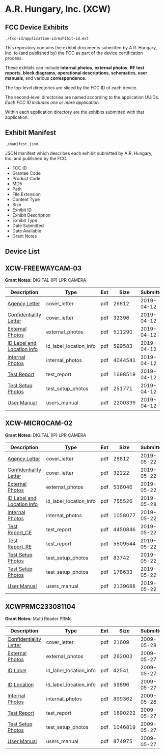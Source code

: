 # A.R. Hungary, Inc. (XCW)
## FCC Device Exhibits

```
./fcc-id/application-id/exhibit-id.ext
```

This repository contains the exhibit documents submitted by A.R. Hungary, Inc. to (and published by) the FCC as part of the device certification process.

These exhibits can include **internal photos**, **external photos**, **RF test reports**, **block diagrams**, **operational descriptions**, **schematics**, **user manuals**, and various **correspondence**.

The top-level directories are sliced by the FCC ID of each device.

The second-level directories are named according to the application UUIDs. *Each FCC ID includes one or more application.*

Within each application directory are the exhibits submitted with that application. 

## Exhibit Manifest

```
./manifest.json
```

JSON manifest which describes each exhibit submitted by A.R. Hungary, Inc. and published by the FCC.

- FCC ID
- Grantee Code
- Product Code
- MD5
- Path
- File Extension
- Content Type
- Size
- Exhibit ID
- Exhibit Description
- Exhibit Type
- Date Submitted
- Date Available
- Grant Notes

## Device List
## XCW-FREEWAYCAM-03
**Grant Notes:** DIGITAL (IP) LPR CAMERA

| Description | Type | Ext | Size | Submitted | Available |
| ----------- | ---- | --- | ---- | --------- | --------- |
| [Agency Letter](XCW-FREEWAYCAM-03/3983256198a617f2e83b8097f4d4c8b3/4237147.pdf) | cover_letter | pdf | 26812 | 2019-04-12 | 2019-04-16 |
| [Confidentiality Letter](XCW-FREEWAYCAM-03/3983256198a617f2e83b8097f4d4c8b3/4237148.pdf) | cover_letter | pdf | 32396 | 2019-04-12 | 2019-04-16 |
| [External Photos](XCW-FREEWAYCAM-03/3983256198a617f2e83b8097f4d4c8b3/4237168.pdf) | external_photos | pdf | 511290 | 2019-04-12 | 2019-10-10 |
| [ID Label and Location Info](XCW-FREEWAYCAM-03/3983256198a617f2e83b8097f4d4c8b3/4237149.pdf) | id_label_location_info | pdf | 599583 | 2019-04-12 | 2019-04-16 |
| [Internal Photos](XCW-FREEWAYCAM-03/3983256198a617f2e83b8097f4d4c8b3/4237169.pdf) | internal_photos | pdf | 4044541 | 2019-04-12 | 2019-10-10 |
| [Test Report](XCW-FREEWAYCAM-03/3983256198a617f2e83b8097f4d4c8b3/4237172.pdf) | test_report | pdf | 1698519 | 2019-04-12 | 2019-04-16 |
| [Test Setup Photos](XCW-FREEWAYCAM-03/3983256198a617f2e83b8097f4d4c8b3/4237170.pdf) | test_setup_photos | pdf | 251771 | 2019-04-12 | 2019-10-10 |
| [User Manual](XCW-FREEWAYCAM-03/3983256198a617f2e83b8097f4d4c8b3/4237171.pdf) | users_manual | pdf | 2200339 | 2019-04-12 | 2019-10-10 |
## XCW-MICROCAM-02
**Grant Notes:** DIGITAL (IP) LPR CAMERA

| Description | Type | Ext | Size | Submitted | Available |
| ----------- | ---- | --- | ---- | --------- | --------- |
| [Agency Letter](XCW-MICROCAM-02/fb82bf3df8bea91a36951ed22a35914c/4237147.pdf) | cover_letter | pdf | 26812 | 2019-05-22 | 2019-05-28 |
| [Confidentiality Letter](XCW-MICROCAM-02/fb82bf3df8bea91a36951ed22a35914c/4289580.pdf) | cover_letter | pdf | 32222 | 2019-05-22 | 2019-05-28 |
| [External Photos](XCW-MICROCAM-02/fb82bf3df8bea91a36951ed22a35914c/4289582.pdf) | external_photos | pdf | 536046 | 2019-05-22 | 2019-11-19 |
| [ID Label and Location Info](XCW-MICROCAM-02/fb82bf3df8bea91a36951ed22a35914c/4297337.pdf) | id_label_location_info | pdf | 755526 | 2019-05-28 | 2019-05-28 |
| [Internal Photos](XCW-MICROCAM-02/fb82bf3df8bea91a36951ed22a35914c/4289583.pdf) | internal_photos | pdf | 1058077 | 2019-05-22 | 2019-11-19 |
| [Test Report_CE](XCW-MICROCAM-02/fb82bf3df8bea91a36951ed22a35914c/4289588.pdf) | test_report | pdf | 4450846 | 2019-05-22 | 2019-05-28 |
| [Test Report_RE](XCW-MICROCAM-02/fb82bf3df8bea91a36951ed22a35914c/4289589.pdf) | test_report | pdf | 5509544 | 2019-05-22 | 2019-05-28 |
| [Test Setup Photos](XCW-MICROCAM-02/fb82bf3df8bea91a36951ed22a35914c/4289584.pdf) | test_setup_photos | pdf | 83742 | 2019-05-22 | 2019-11-19 |
| [Test Setup Photos](XCW-MICROCAM-02/fb82bf3df8bea91a36951ed22a35914c/4289585.pdf) | test_setup_photos | pdf | 178633 | 2019-05-22 | 2019-11-19 |
| [User Manual](XCW-MICROCAM-02/fb82bf3df8bea91a36951ed22a35914c/4289586.pdf) | users_manual | pdf | 2139688 | 2019-05-22 | 2019-11-19 |
## XCWPRMC233081104
**Grant Notes:** Multi Reader PRMc

| Description | Type | Ext | Size | Submitted | Available |
| ----------- | ---- | --- | ---- | --------- | --------- |
| [Confidentiality Letter](XCWPRMC233081104/3da679f84e4c1d16998ce67b8f785dc6/1116257.pdf) | cover_letter | pdf | 21609 | 2009-05-28 | 2009-05-28 |
| [External Photos](XCWPRMC233081104/3da679f84e4c1d16998ce67b8f785dc6/1116249.pdf) | external_photos | pdf | 262003 | 2009-05-27 | 2009-05-28 |
| [ID Label](XCWPRMC233081104/3da679f84e4c1d16998ce67b8f785dc6/1116250.pdf) | id_label_location_info | pdf | 42541 | 2009-05-27 | 2009-05-28 |
| [ID Location](XCWPRMC233081104/3da679f84e4c1d16998ce67b8f785dc6/1116251.pdf) | id_label_location_info | pdf | 59896 | 2009-05-27 | 2009-05-28 |
| [Internal Photos](XCWPRMC233081104/3da679f84e4c1d16998ce67b8f785dc6/1116260.pdf) | internal_photos | pdf | 899362 | 2009-05-28 | 2009-05-28 |
| [Test Report](XCWPRMC233081104/3da679f84e4c1d16998ce67b8f785dc6/1116254.pdf) | test_report | pdf | 1890222 | 2009-05-27 | 2009-05-28 |
| [Test Setup Photos](XCWPRMC233081104/3da679f84e4c1d16998ce67b8f785dc6/1116255.pdf) | test_setup_photos | pdf | 1046819 | 2009-05-27 | 2009-05-28 |
| [User Manual](XCWPRMC233081104/3da679f84e4c1d16998ce67b8f785dc6/1116256.pdf) | users_manual | pdf | 874975 | 2009-05-27 | 2009-05-28 |

